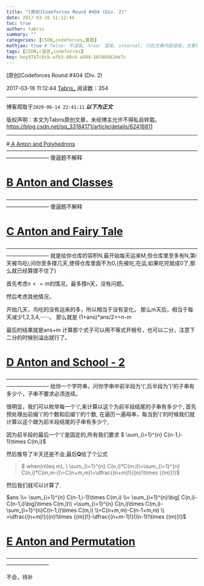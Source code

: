 ```yaml
---
title: "[原创]Codeforces Round #404 (Div. 2)"
date: 2017-03-16 11:12:44
toc: true
author: tabris
summary: ""
categories: [CSDN,codeforces,套题]
mathjax: true # false: 不渲染, true: 渲染, internal: 只在文章内部渲染，文章列表中不渲染
tags: [CSDN,c语言,codeforces]
key: key9747c8cb-afb3-40c4-a509-16f46942de7c
---
```


[原创]Codeforces Round #404 (Div. 2)

2017-03-16 11:12:44  [Tabris_](https://me.csdn.net/qq_33184171) 阅读数：354

---

博客爬取于`2020-06-14 22:41:11`
***以下为正文***

版权声明：本文为Tabris原创文章，未经博主允许不得私自转载。
https://blog.csdn.net/qq_33184171/article/details/62418811

<!-- more -->

---

#[	A Anton and Polyhedrons](http://codeforces.com/contest/785/problem/A)
————————————————————————————————————————————
傻逼题不解释
# [B	Anton and Classes](http://codeforces.com/contest/785/problem/B)
————————————————————————————————————————————
傻逼题不解释
# [C	Anton and Fairy Tale](http://codeforces.com/contest/785/problem/C)
————————————————————————————————————————————
就是给你仓库的容积N,最开始每天运来M,但仓库里至多有N,第$i$天被鸟吃$i$,问你至多撑几天,使得仓库里面不为$0$,(先被吃,在运,如果吃完就成$0$了,那么就已经算撑不住了)

首先考虑$n<=m$的情况，最多撑n天，没有问题。

然后考虑其他情况，

开始几天，鸟吃的没有运来的多，所以相当于没有变化，
那么m天后，相当于每天减少1,2,3,4,······。
那么就是 (1+ans)*ans/2>=n-m

最后的结果就是ans+m
计算那个式子可以用不等式开根号，也可以二分，注意下二分的时候别溢出就行了。

# [D	Anton and School - 2](http://codeforces.com/contest/785/problem/D)
————————————————————————————————————————————
给你一个字符串，问你字串中前半段为'(',后半段为')'的子串有多少个，子串不要求必须连续。

很明显，我们可以枚举每一个'(',来计算以这个为前半段结尾的子串有多少个,
首先预处理出前缀'('的个数和后缀')'的个数,
在遍历一遍母串，每当到'('的时候我们就计算以这个跟为前半段结尾的子串有多少个,

因为前半段的最后一个'('是固定的,所有我们要求 
$ \sum_{i=1}^{n} C(n-1,i-1)\times C(m,i)$

然后推导了半天还是不会,最后**Q**给了个公式

>$ when(n\leq m), \\ \sum_{i=1}^{n} C(n,i)*C(m,i)\\=\sum_{i=1}^{n} C(n,i)*C(m,m-i)\\=C(n+m,m)\\=\dfrac{(n+m)!}{(n)!\times {(m)}!}$

然后我们就可以计算了.

$ans \\= \sum_{i=1}^{n} C(n-1,i-1)\times C(m,i) \\= \sum_{i=1}^{n}\big[ C(n,i)-C(n-1,i)\big]\times C(m,i)\\ =\sum_{i=1}^{n} C(n,i)\times C(m,i)-\sum_{i=1}^{n}C(n-1,i)\times C(m,i) \\=C(n+m,m)-C(n-1+m,m) \\ =\dfrac{(n+m)!}{(n)!\times {(m)}!}-\dfrac{(n+m-1)!}{(n-1)!\times {(m)}!}$



# [E	Anton and Permutation](http://codeforces.com/contest/785/problem/E)
————————————————————————————————————————————


不会，待补



